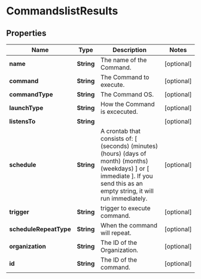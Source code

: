 
# CommandslistResults

## Properties
Name | Type | Description | Notes
------------ | ------------- | ------------- | -------------
**name** | **String** | The name of the Command. |  [optional]
**command** | **String** | The Command to execute. |  [optional]
**commandType** | **String** | The Command OS. |  [optional]
**launchType** | **String** | How the Command is excecuted. |  [optional]
**listensTo** | **String** |  |  [optional]
**schedule** | **String** | A crontab that consists of: [ (seconds) (minutes) (hours) (days of month) (months) (weekdays) ] or [ immediate ]. If you send this as an empty string, it will run immediately.  |  [optional]
**trigger** | **String** | trigger to execute command. |  [optional]
**scheduleRepeatType** | **String** | When the command will repeat. |  [optional]
**organization** | **String** | The ID of the Organization. |  [optional]
**id** | **String** | The ID of the command. |  [optional]



